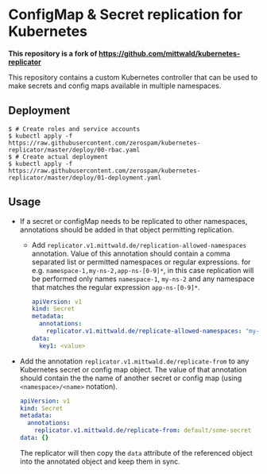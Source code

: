 # ConfigMap & Secret replication for Kubernetes

**This repository is a fork of https://github.com/mittwald/kubernetes-replicator**

This repository contains a custom Kubernetes controller that can be used to make
secrets and config maps available in multiple namespaces.

## Deployment

```shellsession
$ # Create roles and service accounts
$ kubectl apply -f  https://raw.githubusercontent.com/zerospam/kubernetes-replicator/master/deploy/00-rbac.yaml
$ # Create actual deployment
$ kubectl apply -f https://raw.githubusercontent.com/zerospam/kubernetes-replicator/master/deploy/01-deployment.yaml
```

## Usage

- If a secret or configMap needs to be replicated to other namespaces, annotations should be added in that object permitting replication.
  - Add `replicator.v1.mittwald.de/replication-allowed-namespaces` annotation. Value of this annotation should contain a comma separated list or permitted namespaces or regular expressions. for e.g. `namespace-1,my-ns-2,app-ns-[0-9]*`, in this case replication will be performed only names `namespace-1`, `my-ns-2` and any namespace that matches the regular expression `app-ns-[0-9]*`.

    ```yaml
    apiVersion: v1
    kind: Secret
    metadata:
      annotations:
        replicator.v1.mittwald.de/replicate-allowed-namespaces: "my-ns-1,namespace-[0-9]*"
    data:
      key1: <value>
    ```

- Add the annotation `replicator.v1.mittwald.de/replicate-from` to any Kubernetes secret or config map object. The value of that annotation should contain the the name of another secret or config map (using `<namespace>/<name>` notation).

  ```yaml
  apiVersion: v1
  kind: Secret
  metadata:
    annotations:
      replicator.v1.mittwald.de/replicate-from: default/some-secret
  data: {}
  ```

  The replicator will then copy the `data` attribute of the referenced object into the annotated object and keep them in sync.   
